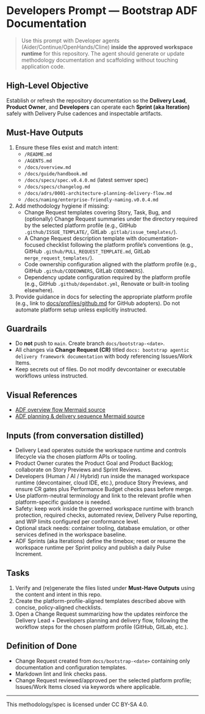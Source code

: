 # Developers Prompt — Bootstrap ADF Documentation

> Use this prompt with Developer agents (Aider/Continue/OpenHands/Cline) **inside the approved workspace runtime** for this repository. The agent should generate or update methodology documentation and scaffolding without touching application code.

## High-Level Objective

Establish or refresh the repository documentation so the **Delivery Lead**, **Product Owner**, and **Developers** can operate each **Sprint (aka Iteration)** safely with Delivery Pulse cadences and inspectable artifacts.

## Must-Have Outputs

1. Ensure these files exist and match intent:
   - `/README.md`
   - `/AGENTS.md`
   - `/docs/overview.md`
   - `/docs/guide/handbook.md`
   - `/docs/specs/spec.v0.4.0.md` (latest semver spec)
   - `/docs/specs/changelog.md`
   - `/docs/adrs/0001-architecture-planning-delivery-flow.md`
   - `/docs/naming/enterprise-friendly-naming.v0.0.4.md`
2. Add methodology hygiene if missing:
   - Change Request templates covering Story, Task, Bug, and (optionally) Change Request summaries under the directory required by the selected platform profile (e.g., GitHub `.github/ISSUE_TEMPLATE/`, GitLab `.gitlab/issue_templates/`).
   - A Change Request description template with documentation-focused checklist following the platform profile’s conventions (e.g., GitHub `.github/PULL_REQUEST_TEMPLATE.md`, GitLab `merge_request_templates/`).
   - Code ownership configuration aligned with the platform profile (e.g., GitHub `.github/CODEOWNERS`, GitLab `CODEOWNERS`).
   - Dependency update configuration required by the platform profile (e.g., GitHub `.github/dependabot.yml`, Renovate or built-in tooling elsewhere).
3. Provide guidance in docs for selecting the appropriate platform profile (e.g., link to [docs/profiles/github.md](../profiles/github.md) for GitHub adopters). Do not automate platform setup unless explicitly instructed.

## Guardrails

- Do **not** push to `main`. Create branch `docs/bootstrap-<date>`.
- All changes via **Change Request (CR)** titled `docs: bootstrap agentic delivery framework documentation` with body referencing Issues/Work Items.
- Keep secrets out of files. Do not modify devcontainer or executable workflows unless instructed.

## Visual References
- [ADF overview flow Mermaid source](../diagrams/adf-overview-neutral.mmd)
- [ADF planning & delivery sequence Mermaid source](../diagrams/adf-sequence-neutral.mmd)

## Inputs (from conversation distilled)

- Delivery Lead operates outside the workspace runtime and controls lifecycle via the chosen platform APIs or tooling.
- Product Owner curates the Product Goal and Product Backlog; collaborate on Story Previews and Sprint Reviews.
- Developers (Human / AI / Hybrid) run inside the managed workspace runtime (devcontainer, cloud IDE, etc.), produce Story Previews, and ensure CR gates plus Performance Budget checks pass before merge.
- Use platform-neutral terminology and link to the relevant profile when platform-specific guidance is needed.
- Safety: keep work inside the governed workspace runtime with branch protection, required checks, automated review, Delivery Pulse reporting, and WIP limits configured per conformance level.
- Optional stack needs: container tooling, database emulation, or other services defined in the workspace baseline.
- ADF Sprints (aka Iterations) define the timebox; reset or resume the workspace runtime per Sprint policy and publish a daily Pulse Increment.

## Tasks

1. Verify and (re)generate the files listed under **Must-Have Outputs** using the content and intent in this repo.
2. Create the platform-profile-aligned templates described above with concise, policy-aligned checklists.
3. Open a Change Request summarizing how the updates reinforce the Delivery Lead + Developers planning and delivery flow, following the workflow steps for the chosen platform profile (GitHub, GitLab, etc.).

## Definition of Done

- Change Request created from `docs/bootstrap-<date>` containing only documentation and configuration templates.
- Markdown lint and link checks pass.
- Change Request reviewed/approved per the selected platform profile; Issues/Work Items closed via keywords where applicable.

---

This methodology/spec is licensed under CC BY-SA 4.0.
